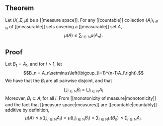 ## Theorem
Let $(X,\Sigma, \mu)$ be a [[measure space]]. For any [[countable]] collection $\{A_i\}_{i\in\mathbb N}$ of [[measurable]] sets covering a [[measurable]] set $A$, $$\mu(A) \leq \sum_{i\in\mathbb N} \mu(A_n).$$
## Proof
Let $B_1 = A_1$, and for $i > 1$, let $$B_n = A_n\setminus\left(\bigcup_{i=1}^{n-1}A_i\right).$$ We have that the $B_i$ are all pairwise disjoint, and that $$\bigcup_{i\in\mathbb N} B_i = \bigcup_{i\in\mathbb N} A_i$$ Moreover, $B_i \subseteq A_i$ for all $i$. From [[monotonicity of measure|monotonicity]] and the fact that [[measure space|measures]] are [[countable|countably]] additive by definition, $$\mu(A) \leq \mu\left(\bigcup_{i\in\mathbb N} A_i\right) = \mu\left(\bigcup_{i\in\mathbb N} B_i\right) = \sum_{i\in\mathbb N} \mu(B_n) \leq \sum_{i\in\mathbb N} A_i.$$